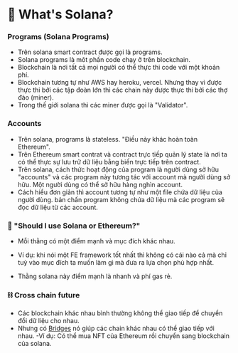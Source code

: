 # 🤔 What's Solana?

### Programs (Solana Programs)

- Trên solana smart contract được gọi là programs.
- Solana programs là môt phần code chạy ở trên blockchain.
- Blockchain là nơi tất cả mọi người có thể thực thi code với một khoản phí.
- Blockchain tương tự như AWS hay heroku, vercel. Nhưng thay vì được thực thi bởi các tập đoàn lớn thì các chain này được thực thi bởi các thợ đào (miner).
- Trong thế giới solana thì các miner được gọi là "Validator".

### Accounts

- Trên solana, programs là stateless. "Điều này khác hoàn toàn Ethereum".
- Trên Ethereum smart contrat và contract trực tiếp quản lý state là nơi ta có thể thực sự lưu trữ dữ liệu bằng biến trực tiếp trên contract.
- Trên solana, cách thức hoạt động của program là người dùng sở hữu "accounts" và các program này tương tác với account mà người dùng sở hữu. Một người dùng có thể sở hữu hàng nghìn account.
- Cách hiểu đơn giản thì account tương tự như một file chứa dữ liệu của người dùng. 
bản chấn program không chứa dữ liệu mà các program sẽ đọc dữ liệu từ các account.

### 👀 "Should I use Solana or Ethereum?"
- Mỗi thằng có một điểm mạnh và mục đích khác nhau.

- Ví dụ: khi nói một FE framework tốt nhất thì không có cái nào cả mà chỉ tuỳ vào mục đích ta muốn làm gì mà đưa ra lựa chọn phù hợp nhất.

- Thằng solana này điểm mạnh là nhanh và phí gas rẻ.
### ⛓ Cross chain future

- Các blockchain khác nhau bình thường không thể giao tiếp để chuyển đổi dữ liệu cho nhau.
- Nhưng có [Bridges](https://wiki.polkadot.network/docs/learn-bridges?utm_source=buildspace.so&utm_medium=buildspace_project) nó giúp các chain khác nhau có thể giao tiếp với nhau.
-Ví dụ: Có thể mua NFT của Ethereum rồi chuyển sang blockchain của solana.